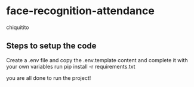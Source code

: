 # face-recognition-attendance
chiquitito

## Steps to setup the code
Create a .env file and copy the .env.template content and complete it with your own variables
run pip install -r requirements.txt

you are all done to run the project!
